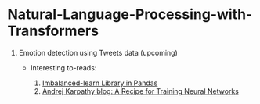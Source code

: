 # Natural-Language-Processing-with-Transformers

1. Emotion detection using Tweets data (upcoming)

   * Interesting to-reads:
   
        1. <a href="https://imbalanced-learn.org/stable/" target="_blank">Imbalanced-learn Library in Pandas</a>
        2. <a href="https://karpathy.github.io/2019/04/25/recipe/" target="_blank">Andrej Karpathy blog: A Recipe for Training Neural Networks</a> 
